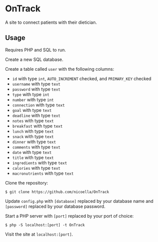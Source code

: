 # OnTrack
A site to connect patients with their dietician.

## Usage
Requires PHP and SQL to run.

Create a new SQL database.

Create a table called `user` with the following columns:
* `id` with type `int`, `AUTO_INCREMENT` checked, and `PRIMARY_KEY` checked
* `username` with type `text`
* `password` with type `text`
* `type` with type `int`
* `number` with type `int`
* `connection` with type `text`
* `goal` with type `text`
* `deadline` with type `text`
* `notes` with type `text`
* `breakfast` with type `text`
* `lunch` with type `text`
* `snack` with type `text`
* `dinner` with type `text`
* `comments` with type `text`
* `date` with type `text`
* `title` with type `text`
* `ingredients` with type `text`
* `calories` with type `text`
* `macronutrients` with type `text`

Clone the repository:
```
$ git clone https://github.com/nicoella/OnTrack
```

Update `config.php` with `[database]` replaced by your database name and `[password]` replaced by your database password.

Start a PHP server with `[port]` replaced by your port of choice:
```
$ php -S localhost:[port] -t OnTrack
```

Visit the site at `localhost:[port]`.
